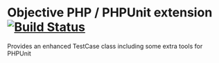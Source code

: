 # Objective PHP / PHPUnit extension [![Build Status](https://secure.travis-ci.org/objective-php/phpunit-extension.png?branch=master)](http://travis-ci.org/objective-php/phpunit-extension)

Provides an enhanced TestCase class including some extra tools for PHPUnit
